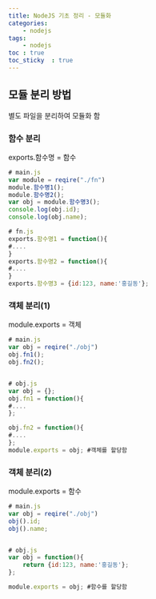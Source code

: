 ```yaml
---
title: NodeJS 기초 정리 - 모듈화
categories: 
    - nodejs
tags: 
    - nodejs
toc : true    
toc_sticky  : true        
---
```


## 모듈 분리 방법
별도 파일을 분리하여 모듈화 함   

### 함수 분리   
exports.함수명 = 함수   

```javascript
# main.js
var module = reqire("./fn")
module.함수명1();
module.함수명2();
var obj = module.함수명3();
console.log(obj.id);
console.log(obj.name);

# fn.js
exports.함수명1 = function(){
#....
}
exports.함수명2 = function(){
#....
}
exports.함수명3 = {id:123, name:'홍길동'};
```

### 객체 분리(1)
module.exports = 객체   


```javascript
# main.js
var obj = reqire("./obj")
obj.fn1();
obj.fn2();


# obj.js
var obj = {};
obj.fn1 = function(){
#....
};

obj.fn2 = function(){
#....
};
module.exports = obj; #객체를 할당함
```

### 객체 분리(2)
module.exports = 함수   


```javascript
# main.js
var obj = reqire("./obj")
obj().id;
obj().name;


# obj.js
var obj = function(){
    return {id:123, name:'홍길동'};
};

module.exports = obj; #함수를 할당함
```



